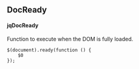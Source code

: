 ## DocReady
#### jqDocReady
Function to execute when the DOM is fully loaded.
```
$(document).ready(function () {
	$0
});
```